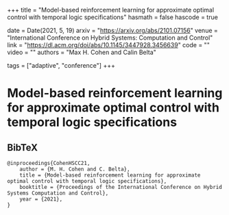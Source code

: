+++
title = "Model-based reinforcement learning for approximate optimal control with temporal logic specifications"
hasmath = false
hascode = true


date = Date(2021, 5, 19)
arxiv = "https://arxiv.org/abs/2101.07156"
venue = "International Conference on Hybrid Systems: Computation and Control"
link = "https://dl.acm.org/doi/abs/10.1145/3447928.3456639"
code = ""
video = ""
authors = "Max H. Cohen and Calin Belta"

tags = ["adaptive", "conference"]
+++

# Model-based reinforcement learning for approximate optimal control with temporal logic specifications

## BibTeX
```plaintext
@inproceedings{CohenHSCC21,
    author = {M. H. Cohen and C. Belta},
    title = {Model-based reinforcement learning for approximate optimal control with temporal logic specifications},
    booktitle = {Proceedings of the International Conference on Hybrid Systems Computation and Control},
    year = {2021},
}
```